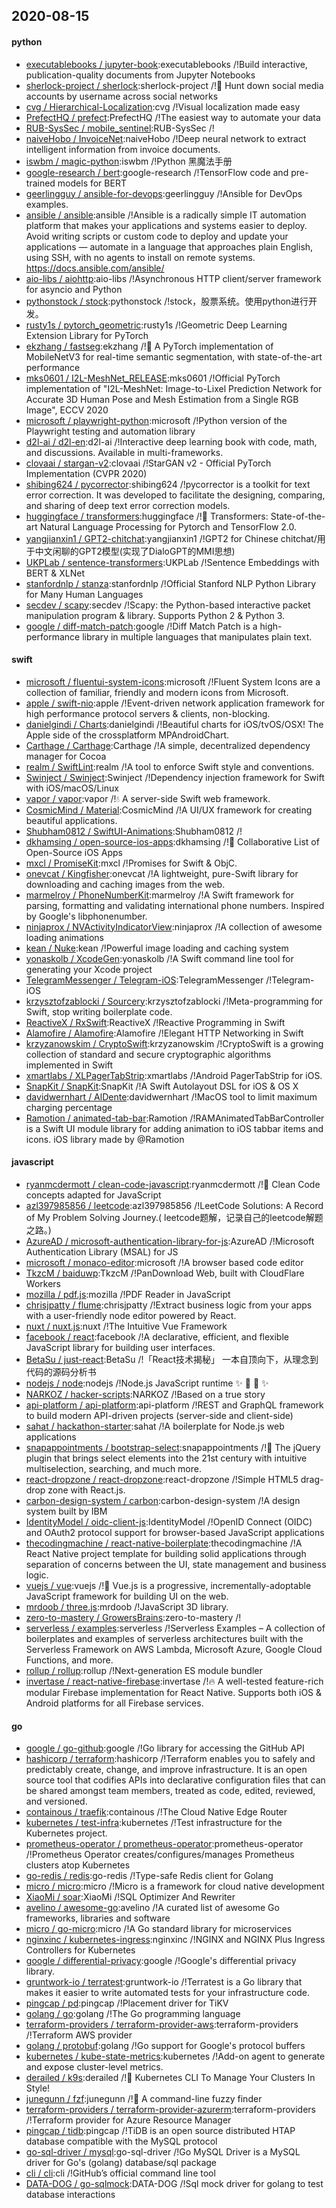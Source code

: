 ## 2020-08-15

#### python
* [executablebooks / jupyter-book](https://github.com/executablebooks/jupyter-book):executablebooks /!Build interactive, publication-quality documents from Jupyter Notebooks
* [sherlock-project / sherlock](https://github.com/sherlock-project/sherlock):sherlock-project /!🔎
Hunt down social media accounts by username across social networks
* [cvg / Hierarchical-Localization](https://github.com/cvg/Hierarchical-Localization):cvg /!Visual localization made easy
* [PrefectHQ / prefect](https://github.com/PrefectHQ/prefect):PrefectHQ /!The easiest way to automate your data
* [RUB-SysSec / mobile_sentinel](https://github.com/RUB-SysSec/mobile_sentinel):RUB-SysSec /!
* [naiveHobo / InvoiceNet](https://github.com/naiveHobo/InvoiceNet):naiveHobo /!Deep neural network to extract intelligent information from invoice documents.
* [iswbm / magic-python](https://github.com/iswbm/magic-python):iswbm /!Python 黑魔法手册
* [google-research / bert](https://github.com/google-research/bert):google-research /!TensorFlow code and pre-trained models for BERT
* [geerlingguy / ansible-for-devops](https://github.com/geerlingguy/ansible-for-devops):geerlingguy /!Ansible for DevOps examples.
* [ansible / ansible](https://github.com/ansible/ansible):ansible /!Ansible is a radically simple IT automation platform that makes your applications and systems easier to deploy. Avoid writing scripts or custom code to deploy and update your applications — automate in a language that approaches plain English, using SSH, with no agents to install on remote systems. https://docs.ansible.com/ansible/
* [aio-libs / aiohttp](https://github.com/aio-libs/aiohttp):aio-libs /!Asynchronous HTTP client/server framework for asyncio and Python
* [pythonstock / stock](https://github.com/pythonstock/stock):pythonstock /!stock，股票系统。使用python进行开发。
* [rusty1s / pytorch_geometric](https://github.com/rusty1s/pytorch_geometric):rusty1s /!Geometric Deep Learning Extension Library for PyTorch
* [ekzhang / fastseg](https://github.com/ekzhang/fastseg):ekzhang /!🚀
A PyTorch implementation of MobileNetV3 for real-time semantic segmentation, with state-of-the-art performance
* [mks0601 / I2L-MeshNet_RELEASE](https://github.com/mks0601/I2L-MeshNet_RELEASE):mks0601 /!Official PyTorch implementation of "I2L-MeshNet: Image-to-Lixel Prediction Network for Accurate 3D Human Pose and Mesh Estimation from a Single RGB Image", ECCV 2020
* [microsoft / playwright-python](https://github.com/microsoft/playwright-python):microsoft /!Python version of the Playwright testing and automation library
* [d2l-ai / d2l-en](https://github.com/d2l-ai/d2l-en):d2l-ai /!Interactive deep learning book with code, math, and discussions. Available in multi-frameworks.
* [clovaai / stargan-v2](https://github.com/clovaai/stargan-v2):clovaai /!StarGAN v2 - Official PyTorch Implementation (CVPR 2020)
* [shibing624 / pycorrector](https://github.com/shibing624/pycorrector):shibing624 /!pycorrector is a toolkit for text error correction. It was developed to facilitate the designing, comparing, and sharing of deep text error correction models.
* [huggingface / transformers](https://github.com/huggingface/transformers):huggingface /!🤗
Transformers: State-of-the-art Natural Language Processing for Pytorch and TensorFlow 2.0.
* [yangjianxin1 / GPT2-chitchat](https://github.com/yangjianxin1/GPT2-chitchat):yangjianxin1 /!GPT2 for Chinese chitchat/用于中文闲聊的GPT2模型(实现了DialoGPT的MMI思想)
* [UKPLab / sentence-transformers](https://github.com/UKPLab/sentence-transformers):UKPLab /!Sentence Embeddings with BERT & XLNet
* [stanfordnlp / stanza](https://github.com/stanfordnlp/stanza):stanfordnlp /!Official Stanford NLP Python Library for Many Human Languages
* [secdev / scapy](https://github.com/secdev/scapy):secdev /!Scapy: the Python-based interactive packet manipulation program & library. Supports Python 2 & Python 3.
* [google / diff-match-patch](https://github.com/google/diff-match-patch):google /!Diff Match Patch is a high-performance library in multiple languages that manipulates plain text.

#### swift
* [microsoft / fluentui-system-icons](https://github.com/microsoft/fluentui-system-icons):microsoft /!Fluent System Icons are a collection of familiar, friendly and modern icons from Microsoft.
* [apple / swift-nio](https://github.com/apple/swift-nio):apple /!Event-driven network application framework for high performance protocol servers & clients, non-blocking.
* [danielgindi / Charts](https://github.com/danielgindi/Charts):danielgindi /!Beautiful charts for iOS/tvOS/OSX! The Apple side of the crossplatform MPAndroidChart.
* [Carthage / Carthage](https://github.com/Carthage/Carthage):Carthage /!A simple, decentralized dependency manager for Cocoa
* [realm / SwiftLint](https://github.com/realm/SwiftLint):realm /!A tool to enforce Swift style and conventions.
* [Swinject / Swinject](https://github.com/Swinject/Swinject):Swinject /!Dependency injection framework for Swift with iOS/macOS/Linux
* [vapor / vapor](https://github.com/vapor/vapor):vapor /!💧
A server-side Swift web framework.
* [CosmicMind / Material](https://github.com/CosmicMind/Material):CosmicMind /!A UI/UX framework for creating beautiful applications.
* [Shubham0812 / SwiftUI-Animations](https://github.com/Shubham0812/SwiftUI-Animations):Shubham0812 /!
* [dkhamsing / open-source-ios-apps](https://github.com/dkhamsing/open-source-ios-apps):dkhamsing /!📱
Collaborative List of Open-Source iOS Apps
* [mxcl / PromiseKit](https://github.com/mxcl/PromiseKit):mxcl /!Promises for Swift & ObjC.
* [onevcat / Kingfisher](https://github.com/onevcat/Kingfisher):onevcat /!A lightweight, pure-Swift library for downloading and caching images from the web.
* [marmelroy / PhoneNumberKit](https://github.com/marmelroy/PhoneNumberKit):marmelroy /!A Swift framework for parsing, formatting and validating international phone numbers. Inspired by Google's libphonenumber.
* [ninjaprox / NVActivityIndicatorView](https://github.com/ninjaprox/NVActivityIndicatorView):ninjaprox /!A collection of awesome loading animations
* [kean / Nuke](https://github.com/kean/Nuke):kean /!Powerful image loading and caching system
* [yonaskolb / XcodeGen](https://github.com/yonaskolb/XcodeGen):yonaskolb /!A Swift command line tool for generating your Xcode project
* [TelegramMessenger / Telegram-iOS](https://github.com/TelegramMessenger/Telegram-iOS):TelegramMessenger /!Telegram-iOS
* [krzysztofzablocki / Sourcery](https://github.com/krzysztofzablocki/Sourcery):krzysztofzablocki /!Meta-programming for Swift, stop writing boilerplate code.
* [ReactiveX / RxSwift](https://github.com/ReactiveX/RxSwift):ReactiveX /!Reactive Programming in Swift
* [Alamofire / Alamofire](https://github.com/Alamofire/Alamofire):Alamofire /!Elegant HTTP Networking in Swift
* [krzyzanowskim / CryptoSwift](https://github.com/krzyzanowskim/CryptoSwift):krzyzanowskim /!CryptoSwift is a growing collection of standard and secure cryptographic algorithms implemented in Swift
* [xmartlabs / XLPagerTabStrip](https://github.com/xmartlabs/XLPagerTabStrip):xmartlabs /!Android PagerTabStrip for iOS.
* [SnapKit / SnapKit](https://github.com/SnapKit/SnapKit):SnapKit /!A Swift Autolayout DSL for iOS & OS X
* [davidwernhart / AlDente](https://github.com/davidwernhart/AlDente):davidwernhart /!MacOS tool to limit maximum charging percentage
* [Ramotion / animated-tab-bar](https://github.com/Ramotion/animated-tab-bar):Ramotion /!RAMAnimatedTabBarController is a Swift UI module library for adding animation to iOS tabbar items and icons. iOS library made by @Ramotion

#### javascript
* [ryanmcdermott / clean-code-javascript](https://github.com/ryanmcdermott/clean-code-javascript):ryanmcdermott /!🛁
Clean Code concepts adapted for JavaScript
* [azl397985856 / leetcode](https://github.com/azl397985856/leetcode):azl397985856 /!LeetCode Solutions: A Record of My Problem Solving Journey.( leetcode题解，记录自己的leetcode解题之路。)
* [AzureAD / microsoft-authentication-library-for-js](https://github.com/AzureAD/microsoft-authentication-library-for-js):AzureAD /!Microsoft Authentication Library (MSAL) for JS
* [microsoft / monaco-editor](https://github.com/microsoft/monaco-editor):microsoft /!A browser based code editor
* [TkzcM / baiduwp](https://github.com/TkzcM/baiduwp):TkzcM /!PanDownload Web, built with CloudFlare Workers
* [mozilla / pdf.js](https://github.com/mozilla/pdf.js):mozilla /!PDF Reader in JavaScript
* [chrisjpatty / flume](https://github.com/chrisjpatty/flume):chrisjpatty /!Extract business logic from your apps with a user-friendly node editor powered by React.
* [nuxt / nuxt.js](https://github.com/nuxt/nuxt.js):nuxt /!The Intuitive Vue Framework
* [facebook / react](https://github.com/facebook/react):facebook /!A declarative, efficient, and flexible JavaScript library for building user interfaces.
* [BetaSu / just-react](https://github.com/BetaSu/just-react):BetaSu /!「React技术揭秘」 一本自顶向下，从理念到代码的源码分析书
* [nodejs / node](https://github.com/nodejs/node):nodejs /!Node.js JavaScript runtime
✨
🐢
🚀
✨
* [NARKOZ / hacker-scripts](https://github.com/NARKOZ/hacker-scripts):NARKOZ /!Based on a true story
* [api-platform / api-platform](https://github.com/api-platform/api-platform):api-platform /!REST and GraphQL framework to build modern API-driven projects (server-side and client-side)
* [sahat / hackathon-starter](https://github.com/sahat/hackathon-starter):sahat /!A boilerplate for Node.js web applications
* [snapappointments / bootstrap-select](https://github.com/snapappointments/bootstrap-select):snapappointments /!🚀
The jQuery plugin that brings select elements into the 21st century with intuitive multiselection, searching, and much more.
* [react-dropzone / react-dropzone](https://github.com/react-dropzone/react-dropzone):react-dropzone /!Simple HTML5 drag-drop zone with React.js.
* [carbon-design-system / carbon](https://github.com/carbon-design-system/carbon):carbon-design-system /!A design system built by IBM
* [IdentityModel / oidc-client-js](https://github.com/IdentityModel/oidc-client-js):IdentityModel /!OpenID Connect (OIDC) and OAuth2 protocol support for browser-based JavaScript applications
* [thecodingmachine / react-native-boilerplate](https://github.com/thecodingmachine/react-native-boilerplate):thecodingmachine /!A React Native project template for building solid applications through separation of concerns between the UI, state management and business logic.
* [vuejs / vue](https://github.com/vuejs/vue):vuejs /!🖖
Vue.js is a progressive, incrementally-adoptable JavaScript framework for building UI on the web.
* [mrdoob / three.js](https://github.com/mrdoob/three.js):mrdoob /!JavaScript 3D library.
* [zero-to-mastery / GrowersBrains](https://github.com/zero-to-mastery/GrowersBrains):zero-to-mastery /!
* [serverless / examples](https://github.com/serverless/examples):serverless /!Serverless Examples – A collection of boilerplates and examples of serverless architectures built with the Serverless Framework on AWS Lambda, Microsoft Azure, Google Cloud Functions, and more.
* [rollup / rollup](https://github.com/rollup/rollup):rollup /!Next-generation ES module bundler
* [invertase / react-native-firebase](https://github.com/invertase/react-native-firebase):invertase /!🔥
A well-tested feature-rich modular Firebase implementation for React Native. Supports both iOS & Android platforms for all Firebase services.

#### go
* [google / go-github](https://github.com/google/go-github):google /!Go library for accessing the GitHub API
* [hashicorp / terraform](https://github.com/hashicorp/terraform):hashicorp /!Terraform enables you to safely and predictably create, change, and improve infrastructure. It is an open source tool that codifies APIs into declarative configuration files that can be shared amongst team members, treated as code, edited, reviewed, and versioned.
* [containous / traefik](https://github.com/containous/traefik):containous /!The Cloud Native Edge Router
* [kubernetes / test-infra](https://github.com/kubernetes/test-infra):kubernetes /!Test infrastructure for the Kubernetes project.
* [prometheus-operator / prometheus-operator](https://github.com/prometheus-operator/prometheus-operator):prometheus-operator /!Prometheus Operator creates/configures/manages Prometheus clusters atop Kubernetes
* [go-redis / redis](https://github.com/go-redis/redis):go-redis /!Type-safe Redis client for Golang
* [micro / micro](https://github.com/micro/micro):micro /!Micro is a framework for cloud native development
* [XiaoMi / soar](https://github.com/XiaoMi/soar):XiaoMi /!SQL Optimizer And Rewriter
* [avelino / awesome-go](https://github.com/avelino/awesome-go):avelino /!A curated list of awesome Go frameworks, libraries and software
* [micro / go-micro](https://github.com/micro/go-micro):micro /!A Go standard library for microservices
* [nginxinc / kubernetes-ingress](https://github.com/nginxinc/kubernetes-ingress):nginxinc /!NGINX and NGINX Plus Ingress Controllers for Kubernetes
* [google / differential-privacy](https://github.com/google/differential-privacy):google /!Google's differential privacy library.
* [gruntwork-io / terratest](https://github.com/gruntwork-io/terratest):gruntwork-io /!Terratest is a Go library that makes it easier to write automated tests for your infrastructure code.
* [pingcap / pd](https://github.com/pingcap/pd):pingcap /!Placement driver for TiKV
* [golang / go](https://github.com/golang/go):golang /!The Go programming language
* [terraform-providers / terraform-provider-aws](https://github.com/terraform-providers/terraform-provider-aws):terraform-providers /!Terraform AWS provider
* [golang / protobuf](https://github.com/golang/protobuf):golang /!Go support for Google's protocol buffers
* [kubernetes / kube-state-metrics](https://github.com/kubernetes/kube-state-metrics):kubernetes /!Add-on agent to generate and expose cluster-level metrics.
* [derailed / k9s](https://github.com/derailed/k9s):derailed /!🐶
Kubernetes CLI To Manage Your Clusters In Style!
* [junegunn / fzf](https://github.com/junegunn/fzf):junegunn /!🌸
A command-line fuzzy finder
* [terraform-providers / terraform-provider-azurerm](https://github.com/terraform-providers/terraform-provider-azurerm):terraform-providers /!Terraform provider for Azure Resource Manager
* [pingcap / tidb](https://github.com/pingcap/tidb):pingcap /!TiDB is an open source distributed HTAP database compatible with the MySQL protocol
* [go-sql-driver / mysql](https://github.com/go-sql-driver/mysql):go-sql-driver /!Go MySQL Driver is a MySQL driver for Go's (golang) database/sql package
* [cli / cli](https://github.com/cli/cli):cli /!GitHub’s official command line tool
* [DATA-DOG / go-sqlmock](https://github.com/DATA-DOG/go-sqlmock):DATA-DOG /!Sql mock driver for golang to test database interactions
